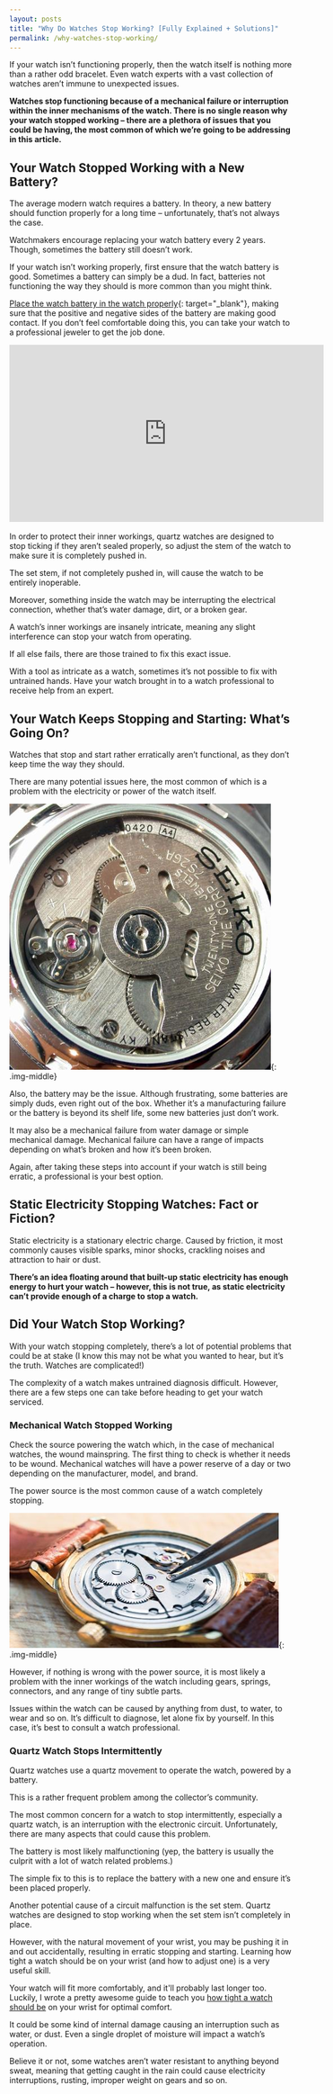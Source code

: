 ```yaml
---
layout: posts
title: "Why Do Watches Stop Working? [Fully Explained + Solutions]" 
permalink: /why-watches-stop-working/
---
```


If your watch isn’t functioning properly, then the watch itself is nothing more than a rather odd bracelet. Even watch experts with a vast collection of watches aren’t immune to unexpected issues.

**Watches stop functioning because of a mechanical failure or interruption within the inner mechanisms of the watch. There is no single reason why your watch stopped working – there are a plethora of issues that you could be having, the most common of which we’re going to be addressing in this article.** 

## Your Watch Stopped Working with a New Battery? 

The average modern watch requires a battery. In theory, a new battery should function properly for a long time – unfortunately, that’s not always the case. 

Watchmakers encourage replacing your watch battery every 2 years. Though, sometimes the battery still doesn’t work.

If your watch isn’t working properly, first ensure that the watch battery is good. Sometimes a battery can simply be a dud. In fact, batteries not functioning the way they should is more common than you might think. 

[Place the watch battery in the watch properly](https://www.google.com/url?q=https://www.wikihow.com/Change-a-Watch-Battery&sa=D&ust=1562103574678000&usg=AFQjCNGhCeZPMixxqux-JLnXRGuPtxTIfA){: target="_blank"}, making sure that the positive and negative sides of the battery are making good contact. If you don’t feel comfortable doing this, you can take your watch to a professional jeweler to get the job done. 

<iframe width="560" height="315" src="https://www.youtube.com/embed/KxX40QIS1U4" frameborder="0" allow="accelerometer; autoplay; encrypted-media; gyroscope; picture-in-picture" allowfullscreen></iframe>

In order to protect their inner workings, quartz watches are designed to stop ticking if they aren’t sealed properly, so adjust the stem of the watch to make sure it is completely pushed in.  

The set stem, if not completely pushed in, will cause the watch to be entirely inoperable.

Moreover, something inside the watch may be interrupting the electrical connection, whether that’s water damage, dirt, or a broken gear. 

A watch’s inner workings are insanely intricate, meaning any slight interference can stop your watch from operating.

If all else fails, there are those trained to fix this exact issue. 

With a tool as intricate as a watch, sometimes it’s not possible to fix with untrained hands. Have your watch brought in to a watch professional to receive help from an expert. 

## Your Watch Keeps Stopping and Starting: What’s Going On? 

Watches that stop and start rather erratically aren’t functional, as they don’t keep time the way they should. 

There are many potential issues here, the most common of which is a problem with the electricity or power of the watch itself. 

![Inside of a watch that is not working properly](/img/watch-stopped-working/inside-broken-watch.jpg){: .img-middle}

Also, the battery may be the issue. Although frustrating, some batteries are simply duds, even right out of the box. Whether it’s a manufacturing failure or the battery is beyond its shelf life, some new batteries just don’t work.

It may also be a mechanical failure from water damage or simple mechanical damage. Mechanical failure can have a range of impacts depending on what’s broken and how it’s been broken.

Again, after taking these steps into account if your watch is still being erratic, a professional is your best option. 

## Static Electricity Stopping Watches: Fact or Fiction? 

Static electricity is a stationary electric charge. Caused by friction, it most commonly causes visible sparks, minor shocks, crackling noises and attraction to hair or dust. 

**There’s an idea floating around that built-up static electricity has enough energy to hurt your watch – however, this is not true, as static electricity can’t provide enough of a charge to stop a watch.**

## Did Your Watch Stop Working? 

With your watch stopping completely, there’s a lot of potential problems that could be at stake (I know this may not be what you wanted to hear, but it’s the truth. Watches are complicated!) 

The complexity of a watch makes untrained diagnosis difficult. However, there are a few steps one can take before heading to get your watch serviced.

### Mechanical Watch Stopped Working

Check the source powering the watch which, in the case of mechanical watches, the wound mainspring. The first thing to check is whether it needs to be wound. Mechanical watches will have a power reserve of a day or two depending on the manufacturer, model, and brand. 

The power source is the most common cause of a watch completely stopping.

![fixing a broken watch](/img/watch-stopped-working/fixing-broken-watch.jpg){: .img-middle}

However, if nothing is wrong with the power source, it is most likely a problem with the inner workings of the watch including gears, springs, connectors, and any range of tiny subtle parts. 

Issues within the watch can be caused by anything from dust, to water, to wear and so on. It’s difficult to diagnose, let alone fix by yourself. In this case, it’s best to consult a watch professional.

### Quartz Watch Stops Intermittently

Quartz watches use a quartz movement to operate the watch, powered by a battery.

This is a rather frequent problem among the collector’s community. 

The most common concern for a watch to stop intermittently, especially a quartz watch, is an interruption with the electronic circuit. Unfortunately, there are many aspects that could cause this problem.

The battery is most likely malfunctioning (yep, the battery is usually the culprit with a lot of watch related problems.) 

The simple fix to this is to replace the battery with a new one and ensure it’s been placed properly.

Another potential cause of a circuit malfunction is the set stem. Quartz watches are designed to stop working when the set stem isn’t completely in place. 

However, with the natural movement of your wrist, you may be pushing it in and out accidentally, resulting in erratic stopping and starting. Learning how tight a watch should be on your wrist (and how to adjust one) is a very useful skill.

Your watch will fit more comfortably, and it'll probably last longer too. Luckily, I wrote a pretty awesome guide to teach you [how tight a watch should be](/how-tight-should-watch-be/) on your wrist for optimal comfort. 

It could be some kind of internal damage causing an interruption such as water, or dust. Even a single droplet of moisture will impact a watch’s operation. 

Believe it or not, some watches aren’t water resistant to anything beyond sweat, meaning that getting caught in the rain could cause electricity interruptions, rusting, improper weight on gears and so on.




